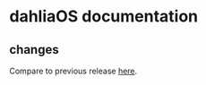 # dahliaOS documentation

## changes

Compare to previous release [here](https://github.com/dahliaOS/documentation/compare/v210705...v210712).
